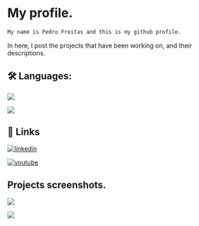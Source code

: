 
# My profile.

```bash
My name is Pedro Freitas and this is my github profile.
```
In here, I post the projects that have been working on, and their descriptions.


## 🛠 Languages:

![](https://img.shields.io/badge/-C++-white?logo=c%2B%2B&logoColor=purple&style=flat)

![](https://img.shields.io/badge/-python-white?logo=python&logoColor=blue&style=flat)


## 🔗 Links
[![linkedin](https://img.shields.io/badge/linkedin-0A66C2?style=for-the-badge&logo=linkedin&logoColor=white)](https://www.linkedin.com/in/pedro-freitas-9b530624b/)

[![youtube](https://img.shields.io/badge/Youtube-0A66C2?style=for-the-badge&color=white&logo=youtube&logoColor=red)](https://www.youtube.com/channel/UCGT1t-GkbGRFpS6VqNRj8Dg)



## Projects screenshots.

![](https://i.imgur.com/vDCmxaK.png)

![](https://i.imgur.com/qt374J5.png)
